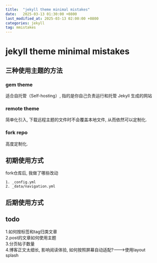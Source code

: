 ```yaml
---
title:  "jekyll theme minimal mistakes"
date:   2025-03-13 01:30:00 +0800
last_modified_at: 2025-03-13 02:00:00 +0800
categories: jekyll
tag: mmistakes
---
```


# jekyll theme minimal mistakes  

 
## 三种使用主题的方法  

### gem theme  
适合自托管（Self-hosting）, 指的是你自己负责运行和托管 Jekyll 生成的网站  

### remote theme  
简单化引入, 下载远程主题的文件时不会覆盖本地文件, 从而依然可以定制化.  

### fork repo  
高度定制化.  


## 初期使用方式  
fork仓库后, 我做了哪些改动  
```
1. _config.yml  
2. _data/navigation.yml  
```


## 后期使用方式  


## todo
1.如何按标签和tag归类文章  
2.post的文章如何使用主题  
3.分页帖子数量  
4.博客正文太细长, 影响阅读体验, 如何按照屏幕自动适配?--->使用layout splash  